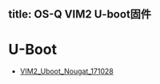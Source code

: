 title: OS-Q VIM2 U-boot固件
---

# U-Boot
* [VIM2_Uboot_Nougat_171028](http://www.mediafire.com/file/de3aq3f5ljyuucg/VIM2_Uboot_Nougat_171028.7z)
